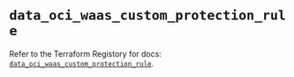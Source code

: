 # `data_oci_waas_custom_protection_rule`

Refer to the Terraform Registory for docs: [`data_oci_waas_custom_protection_rule`](https://registry.terraform.io/providers/oracle/oci/6.18.0/docs/data-sources/waas_custom_protection_rule).

